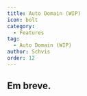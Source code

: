 ```yaml
---
title: Auto Domain (WIP)
icon: bolt
category:
  - Features
tag:
  - Auto Domain (WIP)
author: Schvis
order: 12
---
```


## Em breve.
